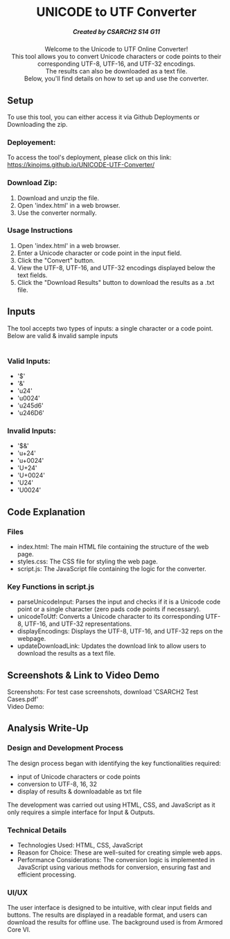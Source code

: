 <h1 align="center">
 UNICODE to UTF Converter
</h1>

<h5 align="center">
 Created by CSARCH2 S14 G11
</h5>

<p align="center">
  Welcome to the Unicode to UTF Online Converter! <br>
  This tool allows you to convert Unicode characters or code points to their corresponding UTF-8, UTF-16, and UTF-32 encodings. <br>
  The results can also be downloaded as a text file. <br>
  Below, you'll find details on how to set up and use the converter.
</p>

## Setup
To use this tool, you can either access it via Github Deployments or Downloading the zip.

### Deployement:
To access the tool's deployment, please click on this link: https://kinojms.github.io/UNICODE-UTF-Converter/

### Download Zip:
1. Download and unzip the file.
2. Open 'index.html' in a web browser.
3. Use the converter normally.

### Usage Instructions
1. Open 'index.html' in a web browser.
2. Enter a Unicode character or code point in the input field.
3. Click the "Convert" button.
4. View the UTF-8, UTF-16, and UTF-32 encodings displayed below the text fields.
5. Click the "Download Results" button to download the results as a .txt file.

## Inputs
The tool accepts two types of inputs: a single character or a code point. Below are valid & invalid sample inputs <br><br>
### Valid Inputs: 
- '$'
- '&'
- 'u24'
- 'u0024'
- 'u245d6'
- 'u246D6'
  
### Invalid Inputs: 
- '$&'
- 'u+24'
- 'u+0024'
- 'U+24'
- 'U+0024'
- 'U24'
- 'U0024'

## Code Explanation
### Files
- index.html: The main HTML file containing the structure of the web page.
- styles.css: The CSS file for styling the web page.
- script.js: The JavaScript file containing the logic for the converter.

### Key Functions in script.js
- parseUnicodeInput: Parses the input and checks if it is a Unicode code point or a single character (zero pads code points if necessary).
- unicodeToUtf: Converts a Unicode character to its corresponding UTF-8, UTF-16, and UTF-32 representations.
- displayEncodings: Displays the UTF-8, UTF-16, and UTF-32 reps on the webpage.
- updateDownloadLink: Updates the download link to allow users to download the results as a text file.

## Screenshots & Link to Video Demo
Screenshots: For test case screenshots, download 'CSARCH2 Test Cases.pdf' <br>
Video Demo: 

## Analysis Write-Up

### Design and Development Process
The design process began with identifying the key functionalities required: 
- input of Unicode characters or code points
- conversion to UTF-8, 16, 32 
- display of results & downloadable as txt file

The development was carried out using HTML, CSS, and JavaScript as it only requires a simple interface for Input & Outputs.

### Technical Details
- Technologies Used: HTML, CSS, JavaScript
- Reason for Choice: These are well-suited for creating simple web apps.
- Performance Considerations: The conversion logic is implemented in JavaScript using various methods for conversion, ensuring fast and efficient processing.

### UI/UX
The user interface is designed to be intuitive, with clear input fields and buttons. The results are displayed in a readable format, and users can download the results for offline use. The background used is from Armored Core VI.
